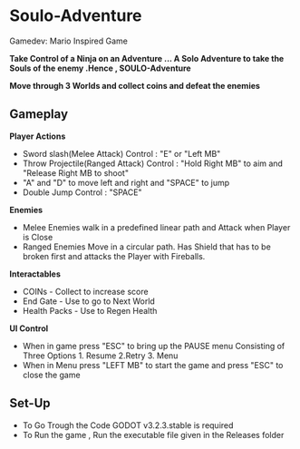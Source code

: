 # Soulo-Adventure
Gamedev: Mario Inspired Game


**Take Control of a Ninja on an Adventure ... A Solo Adventure to take the Souls of the enemy .Hence , SOULO-Adventure**

**Move through 3 Worlds and collect coins and defeat the enemies**

## Gameplay 
 **Player Actions**
- Sword slash(Melee Attack) Control : "E" or "Left MB"
- Throw Projectile(Ranged Attack) Control : "Hold Right MB" to aim and "Release Right MB to shoot"
- "A" and "D" to move left and right and "SPACE" to jump
- Double Jump Control : "SPACE"

**Enemies**
- Melee Enemies walk in a predefined linear path and Attack when Player is Close
- Ranged Enemies Move in a circular path. Has Shield that has to be broken first and attacks the Player with Fireballs.

**Interactables**
- COINs - Collect to increase score
- End Gate - Use to go to Next World
- Health Packs - Use to Regen Health


 **UI Control**
- When in game press "ESC" to bring up the PAUSE menu Consisting of Three Options 1. Resume 2.Retry 3. Menu
- When in Menu press "LEFT MB" to start the game and press "ESC" to close the game

## Set-Up
- To Go Trough the Code GODOT v3.2.3.stable is required
- To Run the game , Run the executable file given in the Releases folder
  
